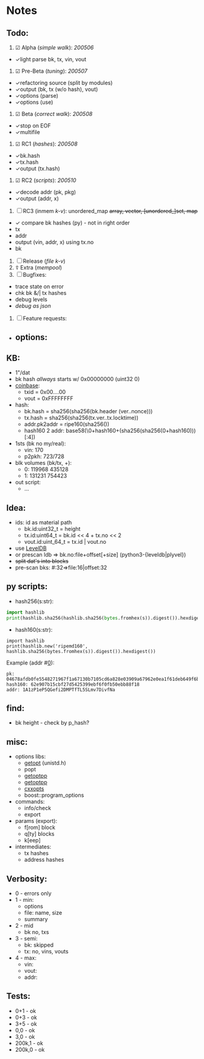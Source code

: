 # Notes

## Todo:
1. &#9745; Alpha (_simple walk_): _200506_
  - &check;light parse bk, tx, vin, vout
1. &#9745; Pre-Beta (_tuning_): _200507_
  - &check;refactoring source (split by modules)
  - &check;output (bk, tx (w/o hash), vout)
  - &check;options (parse)
  - &check;options (use)
1. &#9745; Beta (_correct walk_): _200508_
  - &check;stop on EOF
  - &check;multifile
1. &#9745; RC1 (_hashes_): _200508_
  - &check;bk.hash
  - &check;tx.hash
  - &check;output (tx.hash)
1. &#9745; RC2 (_scripts_): _200510_
  - &check;decode addr (pk, pkg)
  - &check;output (addr, x)
1. &#9744; RC3 (inmem _k-v_): unordered\_map ~~array, vector, [unordered\_]set, map~~
  - &check; compare bk hashes (py) - not in right order
  - tx
  - addr
  - output (vin, addr, x) using tx.no
  - bk
1. &#9744; Release (_file k-v_)
1. &#9766; Extra (_mempool_)
1. &#9744; Bugfixes:
  - trace state on error
  - chk bk &/| tx hashes
  - debug levels
  - _debug as json_
1. &#9744; Feature requests:
  - options:
    - 

## KB:
- 1"/dat
- bk hash _allways_ starts w/ 0x00000000 (uint32 0)
- [coinbase](https://learnmeabitcoin.com/guide/coinbase-transaction):
  - txid = 0x00....00
  - vout = 0xFFFFFFFF
- hash:
  - bk.hash = sha256(sha256(bk.header (ver..nonce)))
  - tx.hash = sha256(sha256(tx.ver..tx.locktime))
  - addr.pk2addr = ripe160(sha256())
  - hash160 2 addr: base58(\0+hash160+(sha256(sha256(0+hash160)))[:4])
- 1sts (bk no my/real):
  - vin: 170
  - p2pkh: 723/728
- blk volumes (bk/tx, +):
  - 0: 119968	435128
  - 1: 131231	754423
- out script:
  - &hellip;

## Idea:
- ids: id as material path
  - bk.id:uint32_t = height
  - tx.id:uint64_t = bk.id << 4 + tx.no << 2
  - vout.id:uint_64_t = tx.id | vout.no
-  use [LevelDB](https://en.bitcoin.it/wiki/Bitcoin_Core_0.11_(ch_2):_Data_Storage#Block_index_.28leveldb.29)
  - or prescan ldb => bk.no:file+offset[+size] (python3-{leveldb|plyvel})
- ~~split dat's into blocks~~
- pre-scan bks: #:32=>file:16|offset:32

## py scripts:

- hash256(s:str):

```python
import hashlib
print(hashlib.sha256(hashlib.sha256(bytes.fromhex(s)).digest()).hexdigest())
```

- hash160(s:str):

```
import hashlib
print(hashlib.new('ripemd160', hashlib.sha256(bytes.fromhex(s)).digest()).hexdigest())
```
Example (addr #[0](https://www.blockchain.com/btc/block/000000000019d6689c085ae165831e934ff763ae46a2a6c172b3f1b60a8ce26f)):

```
pk: 04678afdb0fe5548271967f1a67130b7105cd6a828e03909a67962e0ea1f61deb649f6bc3f4cef38c4f35504e51ec112de5c384df7ba0b8d578a4c702b6bf11d5f
hash160: 62e907b15cbf27d5425399ebf6f0fb50ebb88f18
addr: 1A1zP1eP5QGefi2DMPTfTL5SLmv7DivfNa
```

## find:
- bk height - check by p_hash?

## misc:
- options libs:
  - [getopt](https://www.gnu.org/software/libc/manual/html_node/Using-Getopt.html) (unistd.h)
  - popt
  - [getoptpp](https://bitbucket.org/fudepan/getoptpp)
  - [getoptpp](https://github.com/cgloeckner/getoptpp)
  - [cxxopts](https://github.com/jarro2783/cxxopts)
  - boost::program_options
- commands:
  - info/check
  - export
- params (export):
  - f[rom] block
  - q[ty] blocks
  - k[eep]
- intermediates:
  - tx hashes
  - address hashes

## Verbosity:
- 0 - errors only
- 1 - min:
  - options
  - file: name, size
  - summary
- 2 - mid
  - bk no, txs
- 3 - semi:
  - bk: skipped
  - tx: no, vins, vouts
- 4 - max:
  - vin:
  - vout:
  - addr:

## Tests:
- 0+1 - ok
- 0+3 - ok
- 3+5 - ok
- 0,0 - ok
- 3,0 - ok
- 200k,1 - ok
- 200k,0 - ok